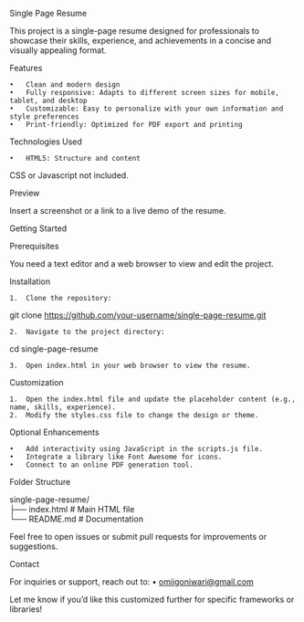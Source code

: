 Single Page Resume

This project is a single-page resume designed for professionals to showcase their skills, experience, and achievements in a concise and visually appealing format.

Features

	•	Clean and modern design
	•	Fully responsive: Adapts to different screen sizes for mobile, tablet, and desktop
	•	Customizable: Easy to personalize with your own information and style preferences
	•	Print-friendly: Optimized for PDF export and printing

Technologies Used

	•	HTML5: Structure and content
CSS or Javascript not included.
 

Preview

Insert a screenshot or a link to a live demo of the resume.

Getting Started

Prerequisites

You need a text editor and a web browser to view and edit the project.

Installation

	1.	Clone the repository:

git clone https://github.com/your-username/single-page-resume.git  


	2.	Navigate to the project directory:

cd single-page-resume  


	3.	Open index.html in your web browser to view the resume.

Customization

	1.	Open the index.html file and update the placeholder content (e.g., name, skills, experience).
	2.	Modify the styles.css file to change the design or theme.

Optional Enhancements

	•	Add interactivity using JavaScript in the scripts.js file.
	•	Integrate a library like Font Awesome for icons.
	•	Connect to an online PDF generation tool.

Folder Structure

single-page-resume/  
├── index.html       # Main HTML file    
└── README.md        # Documentation  


Feel free to open issues or submit pull requests for improvements or suggestions.

Contact

For inquiries or support, reach out to:
	•	omiigoniwari@gmail.com


Let me know if you’d like this customized further for specific frameworks or libraries!

